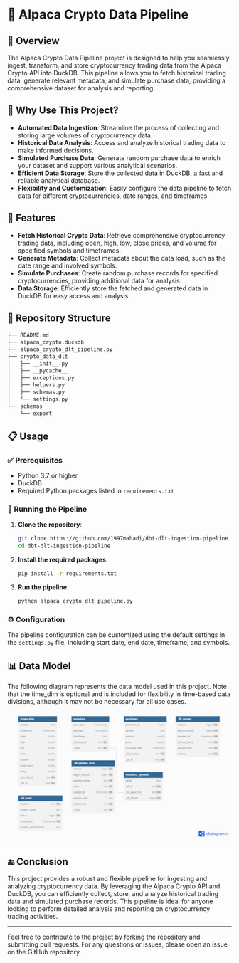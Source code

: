 # 🚀 Alpaca Crypto Data Pipeline

## 🌟 Overview

The Alpaca Crypto Data Pipeline project is designed to help you seamlessly ingest, transform, and store cryptocurrency trading data from the Alpaca Crypto API into DuckDB. This pipeline allows you to fetch historical trading data, generate relevant metadata, and simulate purchase data, providing a comprehensive dataset for analysis and reporting.

## 🤔 Why Use This Project?

- **Automated Data Ingestion**: Streamline the process of collecting and storing large volumes of cryptocurrency data.
- **Historical Data Analysis**: Access and analyze historical trading data to make informed decisions.
- **Simulated Purchase Data**: Generate random purchase data to enrich your dataset and support various analytical scenarios.
- **Efficient Data Storage**: Store the collected data in DuckDB, a fast and reliable analytical database.
- **Flexibility and Customization**: Easily configure the data pipeline to fetch data for different cryptocurrencies, date ranges, and timeframes.

## 🔧 Features

- **Fetch Historical Crypto Data**: Retrieve comprehensive cryptocurrency trading data, including open, high, low, close prices, and volume for specified symbols and timeframes.
- **Generate Metadata**: Collect metadata about the data load, such as the date range and involved symbols.
- **Simulate Purchases**: Create random purchase records for specified cryptocurrencies, providing additional data for analysis.
- **Data Storage**: Efficiently store the fetched and generated data in DuckDB for easy access and analysis.

## 📂 Repository Structure


```plaintext
├── README.md
├── alpaca_crypto.duckdb
├── alpaca_crypto_dlt_pipeline.py
├── crypto_data_dlt
│   ├── __init__.py
│   ├── __pycache__
│   ├── exceptions.py
│   ├── helpers.py
│   ├── schemas.py
│   └── settings.py
└── schemas
    └── export

```



## 📋 Usage

### ✅ Prerequisites

- Python 3.7 or higher
- DuckDB
- Required Python packages listed in `requirements.txt`

### 🚀 Running the Pipeline

1. **Clone the repository**:
    ```sh
    git clone https://github.com/1997mahadi/dbt-dlt-ingestion-pipeline.git
    cd dbt-dlt-ingestion-pipeline
    ```

2. **Install the required packages**:
    ```sh
    pip install -r requirements.txt
    ```

3. **Run the pipeline**:
    ```sh
    python alpaca_crypto_dlt_pipeline.py
    ```

### ⚙️ Configuration

The pipeline configuration can be customized using the default settings in the `settings.py` file, including start date, end date, timeframe, and symbols.

## 📊 Data Model

The following diagram represents the data model used in this project. Note that the time_dim is optional and is included for flexibility in time-based data divisions, although it may not be necessary for all use cases.
![Diagram](images/diagram2.png)

## 🔚 Conclusion

This project provides a robust and flexible pipeline for ingesting and analyzing cryptocurrency data. By leveraging the Alpaca Crypto API and DuckDB, you can efficiently collect, store, and analyze historical trading data and simulated purchase records. This pipeline is ideal for anyone looking to perform detailed analysis and reporting on cryptocurrency trading activities.

---

Feel free to contribute to the project by forking the repository and submitting pull requests. For any questions or issues, please open an issue on the GitHub repository.

